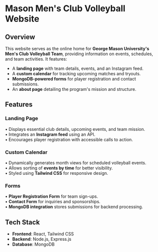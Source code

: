 # Mason Men's Club Volleyball Website

## Overview
This website serves as the online home for **George Mason University's Men's Club Volleyball Team**, providing information on events, schedules, and team activities. It features:
- A **landing page** with team details, events, and an Instagram feed.
- A **custom calendar** for tracking upcoming matches and tryouts.
- **MongoDB-powered forms** for player registration and contact submissions.
- An **about page** detailing the program's mission and structure.

## Features
### Landing Page
&bull; Displays essential club details, upcoming events, and team mission.  
&bull; Integrates an **Instagram feed** using an API.  
&bull; Encourages player registration with accessible calls to action.  

### Custom Calendar
&bull; Dynamically generates month views for scheduled volleyball events.  
&bull; Allows sorting of **events by time** for better visibility.  
&bull; Styled using **Tailwind CSS** for responsive design.  

### Forms
&bull; **Player Registration Form** for team sign-ups.  
&bull; **Contact Form** for inquiries and sponsorships.  
&bull; **MongoDB integration** stores submissions for backend processing.  

## Tech Stack
- **Frontend**: React, Tailwind CSS  
- **Backend**: Node.js, Express.js  
- **Database**: MongoDB  

